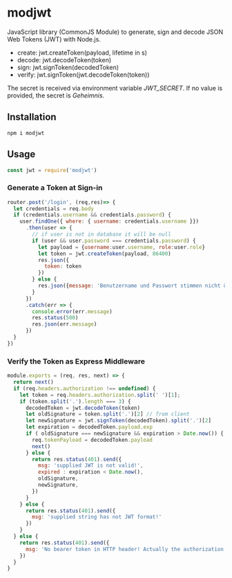 # modjwt
JavaScript library (CommonJS Module) to generate, sign and decode JSON Web Tokens (JWT) with Node.js.
* create: jwt.createToken(payload, lifetime in s)
* decode: jwt.decodeToken(token)
* sign: jwt.signToken(decodedToken)
* verify: jwt.signToken(jwt.decodeToken(token))

The secret is received via environment variable *JWT_SECRET*. If no value is provided, the secret is *Geheimnis*.

## Installation
```npm i modjwt```

## Usage
```js
const jwt = require('modjwt')
```
### Generate a Token at Sign-in
```js
router.post('/login', (req,res)=> {
  let credentials = req.body
  if (credentials.username && credentials.password) {
    user.findOne({ where: { username: credentials.username }})
      .then(user => {
        // if user is not in database it will be null
        if (user && user.password === credentials.password) {
          let payload = {username:user.username, role:user.role}
          let token = jwt.createToken(payload, 86400)
          res.json({ 
            token: token
          })
        } else {
          res.json({message: 'Benutzername und Passwort stimmen nicht überein'})
        }
      })
      .catch(err => {
        console.error(err.message)
        res.status(500)
        res.json(err.message)
      })
  }
})
 ```
 
 ### Verify the Token as Express Middleware 
```js
module.exports = (req, res, next) => {
  return next()
  if (req.headers.authorization !== undefined) {
    let token = req.headers.authorization.split(' ')[1];
    if (token.split('.').length === 3) {
      decodedToken = jwt.decodeToken(token)
      let oldSignature = token.split('.')[2] // from client
      let newSignature = jwt.signToken(decodedToken).split('.')[2]
      let expiration = decodedToken.payload.exp
      if ( oldSignature === newSignature && expiration > Date.now()) {
        req.tokenPayload = decodedToken.payload
        next()
      } else {
        return res.status(401).send({
          msg: 'supplied JWT is not valid!',
          expired : expiration < Date.now(),
          oldSignature,
          newSignature,
        })
      }
    } else {
      return res.status(401).send({
        msg: 'supplied string has not JWT format!'
      })
    }
  } else {
    return res.status(401).send({
      msg: 'No bearer token in HTTP header! Actually the authorization header itself is missing!'
    })
  }
}
 ```
 